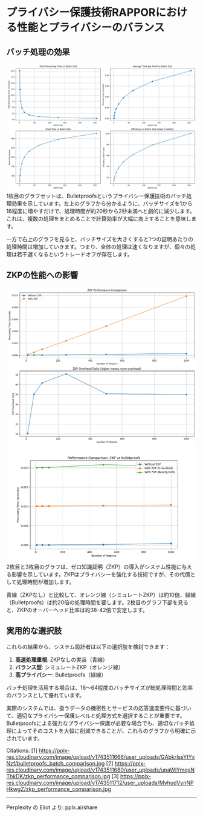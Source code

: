 # プライバシー保護技術RAPPORにおける性能とプライバシーのバランス

## バッチ処理の効果
![Fig1](bulletproofs_batch_comparison.png)
1枚目のグラフセットは、Bulletproofsというプライバシー保護技術のバッチ処理効果を示しています。左上のグラフから分かるように、バッチサイズを1から16程度に増やすだけで、処理時間が約20秒から2秒未満へと劇的に減少します。これは、複数の処理をまとめることで計算効率が大幅に向上することを意味します。

一方で右上のグラフを見ると、バッチサイズを大きくすると1つの証明あたりの処理時間は増加していきます。つまり、全体の処理は速くなりますが、個々の処理は若干遅くなるというトレードオフが存在します。

## ZKPの性能への影響


![Fig2](zkp_performance_comparison.png)
![Fig3](zkp_performance_comparison2.png)2枚目と3枚目のグラフは、ゼロ知識証明（ZKP）の導入がシステム性能に与える影響を示しています。ZKPはプライバシーを強化する技術ですが、その代償として処理時間が増加します。

青線（ZKPなし）と比較して、オレンジ線（シミュレートZKP）は約10倍、緑線（Bulletproofs）は約20倍の処理時間を要します。2枚目のグラフ下部を見ると、ZKPのオーバーヘッド比率は約38-42倍で安定します。

## 実用的な選択肢

これらの結果から、システム設計者は以下の選択肢を検討できます：

1. **高速処理重視**: ZKPなしの実装（青線）
2. **バランス型**: シミュレートZKP（オレンジ線）
3. **高プライバシー**: Bulletproofs（緑線）

バッチ処理を活用する場合は、16〜64程度のバッチサイズが総処理時間と効率のバランスとして優れています。

実際のシステムでは、扱うデータの機密性とサービスの応答速度要件に基づいて、適切なプライバシー保護レベルと処理方式を選択することが重要です。Bulletproofsによる強力なプライバシー保護が必要な場合でも、適切なバッチ処理によってそのコストを大幅に削減できることが、これらのグラフから明確に示されています。

Citations:
[1] https://pplx-res.cloudinary.com/image/upload/v1743511666/user_uploads/GAbkrIssYtYxNzf/bulletproofs_batch_comparison.jpg
[2] https://pplx-res.cloudinary.com/image/upload/v1743511680/user_uploads/upaWlYmqsNThkDK/zkp_performance_comparison.jpg
[3] https://pplx-res.cloudinary.com/image/upload/v1743511712/user_uploads/MyhudVynNPHkwgZ/zkp_performance_comparison.jpg

---
Perplexity の Eliot より: pplx.ai/share